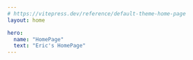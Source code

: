 ```yaml
---
# https://vitepress.dev/reference/default-theme-home-page
layout: home

hero:
  name: "HomePage"
  text: "Eric's HomePage"
---
```


